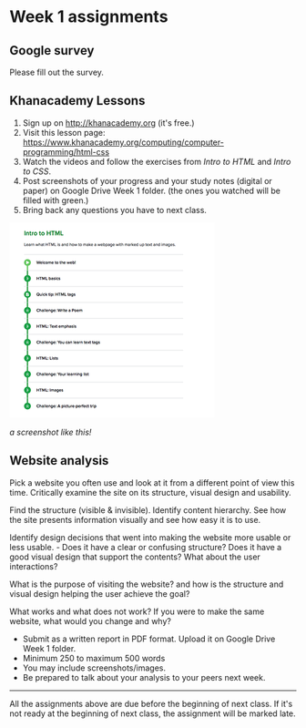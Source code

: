 # Week 1 assignments

## Google survey
Please fill out the survey.

## Khanacademy Lessons
1. Sign up on http://khanacademy.org (it's free.)
1. Visit this lesson page: https://www.khanacademy.org/computing/computer-programming/html-css
1. Watch the videos and follow the exercises from *Intro to HTML* and *Intro to CSS*.
1. Post screenshots of your progress and your study notes (digital or paper) on Google Drive Week 1 folder. (the ones you watched will be filled with green.)
1. Bring back any questions you have to next class.

![khanacademy](../images/khan-screenshot.png)

*a screenshot like this!*

## Website analysis
Pick a website you often use and look at it from a different point of view this time. Critically examine the site on its structure, visual design and usability.

Find the structure (visible & invisible). Identify content hierarchy. See how the site presents information visually and see how easy it is to use. 

Identify design decisions that went into making the website more usable or less usable. - Does it have a clear or confusing structure? Does it have a good visual design that support the contents? What about the user interactions?

What is the purpose of visiting the website? and how is the structure and visual design helping the user achieve the goal?

What works and what does not work? If you were to make the same website, what would you change and why? 

- Submit as a written report in PDF format. Upload it on Google Drive Week 1 folder.
- Minimum 250 to maximum 500 words
- You may include screenshots/images.
- Be prepared to talk about your analysis to your peers next week.

------
All the assignments above are due before the beginning of next class. If it's not ready at the beginning of next class, the assignment will be marked late.
